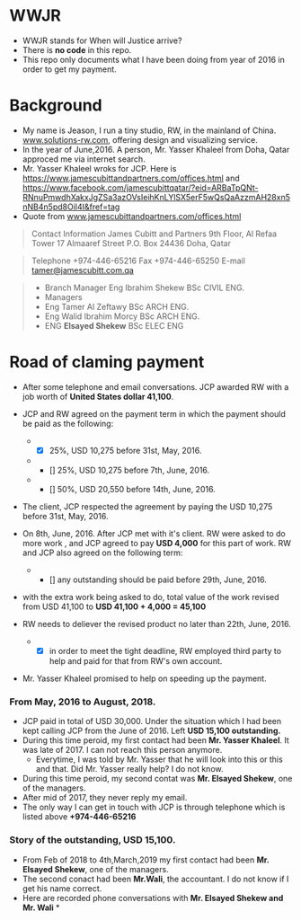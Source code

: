 # WWJR
* WWJR stands for When will Justice arrive?
* There is **no code** in this repo. 
* This repo only documents what I have been doing from year of 2016 in order to get my payment.
# Background
* My name is Jeason, I run a tiny studio, RW, in the mainland of China. www.solutions-rw.com, offering design and visualizing service.
* In the year of June,2016. A person, Mr. Yasser Khaleel from Doha, Qatar approced me via internet search. 
* Mr. Yasser Khaleel wroks for JCP. Here is  https://www.jamescubittandpartners.com/offices.html and https://www.facebook.com/jamescubittqatar/?eid=ARBaTpQNt-RNnuPmwdhXakxJgZSa3azOVsIeihKnLYlSX5erF5wQsQaAzzmAH28xn5nNB4n5pd8Oil4I&fref=tag
* Quote from www.jamescubittandpartners.com/offices.html
>  Contact Information
James Cubitt and Partners
9th Floor, Al Refaa Tower
17 Almaaref Street
P.O. Box 24436
Doha,  Qatar

> Telephone             +974-446-65216
> Fax                       +974-446-65250
> E-mail                   tamer@jamescubitt.com.qa

> - Branch Manager    Eng Ibrahim Shekew  BSc CIVIL ENG.
> - Managers          
> - Eng Tamer Al Zeftawy  BSc ARCH ENG. 
> - Eng Walid Ibrahim Morcy  BSc ARCH ENG. 
> - ENG **Elsayed Shekew**  BSc ELEC ENG

# Road of claming payment
* After some telephone and email conversations. JCP awarded RW with a job worth of **United States dollar 41,100**.
* JCP and RW agreed on the payment term in which the payment should be paid as the following:
  *  - [x] 25%, USD 10,275 before 31st, May, 2016.
  *  - [] 25%, USD 10,275 before 7th, June, 2016.
  *  - [] 50%, USD 20,550 before 14th, June, 2016.
* The client, JCP respected the agreement by paying the USD 10,275 before 31st, May, 2016. 

* On 8th, June, 2016. After JCP met with it's client. RW were asked to do more work , and JCP agreed to pay **USD 4,000** for this part of work. RW and JCP also agreed on the following term:
  * - [] any outstanding should be paid before 29th, June, 2016.
* with the extra work being asked to do, total value of the work revised from USD 41,100 to **USD 41,100 + 4,000 = 45,100** 
* RW needs to deliever the revised product no later than 22th, June, 2016.
  * - [x] in order to meet the tight deadline, RW employed third party to help and paid for that from RW's own account.
* Mr. Yasser Khaleel promised to help on speeding up the payment.
### From May, 2016 to August, 2018. 
* JCP paid in total of USD 30,000. Under the situation which I had been kept calling JCP from the June of 2016. Left **USD 15,100 outstanding.**
* During this time peroid, my first contact had been **Mr. Yasser Khaleel**. It was late of 2017. I can not reach this person anymore.
  * Everytime, I was told by Mr. Yasser that he will look into this or this and that. Did Mr. Yasser really help? I do not know.
* During this time peroid, my second contat was **Mr. Elsayed Shekew**,  one of the managers.
* After mid of 2017, they never reply my email.
* The only way I can get in touch with JCP is through telephone which is listed above **+974-446-65216**

### Story of the outstanding, USD 15,100.
* From Feb of 2018 to 4th,March,2019 my first contact had been **Mr. Elsayed Shekew**,  one of the managers.
* The second conact had been **Mr.Wali**, the accountant. I do not know if I get his name correct.
* Here are recorded phone conversations with **Mr. Elsayed Shekew  and Mr. Wali**
  * 
